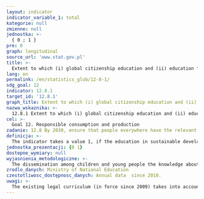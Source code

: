 ```yaml
---
layout: indicator
indicator_variable_1: total
kategorie: null
zmienne: null
jednostka: >-
  { 0 ; 1 }
pre: 0
graph: longitudinal
source_url: 'www.stat.gov.pl'
title: >-
  Extent to which (i) global citizenship education and (ii) education for sustainable development (including climate change education) are mainstreamed in (a) national education policies (b) curricula (c) teacher education and (d) student assessment
lang: en
permalink: /en/statistics_glob/12-8-1/
sdg_goal: 12
indicator: 12.8.1
target_id: '12.8.1'
graph_title: Extent to which (i) global citizenship education and (ii) education for sustainable development (including climate change education) are mainstreamed in (a) national education policies (b) curricula (c) teacher education and (d) student assessment
nazwa_wskaznika: >-
  12.8.1 Extent to which (i) global citizenship education and (ii) education for sustainable development (including climate change education) are mainstreamed in (a) national education policies (b) curricula (c) teacher education and (d) student assessment
cel: >-
  Goal 12. Responsible consumption and production
zadanie: 12.8 By 2030, ensure that people everywhere have the relevant information and awareness for sustainable development and lifestyles in harmony with nature
definicja: >-
  The indicator takes a value 1, if the education in sustainable development is carried out in particular in global citizenship education, education for sustainable development (including climate change education) and this education are mainstreamed in national education policies, curricula, teacher education and student assessment.
jednostka_prezentacji: {0 1}
dostepne_wymiary: null
wyjasnienia_metodologiczne: >-
  The dissemination among children and young people the knowledge about the principles of sustainable development and the shaping of attitudes, to foster its implementation in local, national and global scale is guaranteed by law (article 1, point 11 of the Act on education system – Journal of Laws from 2016, item 1943).Minister for education determines the curricula that are mandatory's goals and teaching content, including the skills described in the form of general and specific requirements for skills and knowledge, which should have a student after completion of the particular stage of the educational as well as educational role of the school.Objectives and content of the teaching for sustainable development are carried out in accordance with the basis of a curriculum controlled by Regulation of the Minister of National Education of 27 August 2012 on the core pre-school curriculum and general education curriculum in different types of schools (Journal of Laws: from 2014, item 977, from 2014, item 803, and from 2016, item 895).Starting with the school year 2017/2018, in primary schools and in 1-degree secondary schools will apply the curriculum governed by Regulation of the Minister of National Education of 14 February 2017 on the core pre-school curriculum and general education curriculum for primary education, including for students with intellectual disabilities in moderate or severe, general education for 1-degree trade school, general education for special school adoptive to work and education for post-secondary (Journal of Laws from 2017, item 356).
zrodlo_danych: Ministry of National Education
czestotliwosc_dostępnosc_danych: Annual data  since 2010.
uwagi: >-
  The existing legal curriculum (in force since 2009) takes into account the objectives of education and educational contents of sustainable development.The evolution of social and civic competences of students, with an emphasis on developing responsible citizenship and environmental education, including implementation issues of climate change, are carried out within the framework of the course: history, civics, nature, biology, chemistry, ethics.In the context of the reform of the education - starting with 2017 - it changes the structure of higher education, and as a consequence new curriculum is developed. New curricula for 8-year elementary school from the school year 2017/2018, indicates the objectives and educational content of social and civic education and environmental education. The document introduces students to the world of values (e.g., cooperation, solidarity, building social relationships), education of children and youth in a spirit of respect for another human being and the environment, including the dissemination of knowledge of the principles of sustainable development. The content will be extended accordingly in the educational contents for secondary school.
---
```

